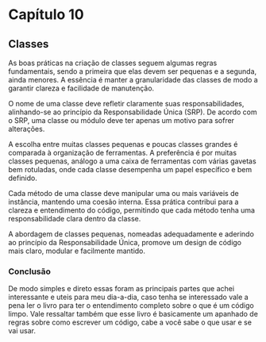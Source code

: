 # Capítulo 10

## Classes

As boas práticas na criação de classes seguem algumas regras fundamentais, sendo a primeira que elas devem ser pequenas e a segunda, ainda menores. A essência é manter a granularidade das classes de modo a garantir clareza e facilidade de manutenção.

O nome de uma classe deve refletir claramente suas responsabilidades, alinhando-se ao princípio da Responsabilidade Única (SRP). De acordo com o SRP, uma classe ou módulo deve ter apenas um motivo para sofrer alterações.

A escolha entre muitas classes pequenas e poucas classes grandes é comparada à organização de ferramentas. A preferência é por muitas classes pequenas, análogo a uma caixa de ferramentas com várias gavetas bem rotuladas, onde cada classe desempenha um papel específico e bem definido.

Cada método de uma classe deve manipular uma ou mais variáveis de instância, mantendo uma coesão interna. Essa prática contribui para a clareza e entendimento do código, permitindo que cada método tenha uma responsabilidade clara dentro da classe.

A abordagem de classes pequenas, nomeadas adequadamente e aderindo ao princípio da Responsabilidade Única, promove um design de código mais claro, modular e facilmente mantido.

### Conclusão

De modo simples e direto essas foram as principais partes que achei interessante e uteis para meu dia-a-dia, caso tenha se interessado vale a pena ler o livro para ter o entendimento completo sobre o que é um código limpo. Vale ressaltar também que esse livro é basicamente um apanhado de regras sobre como escrever um código, cabe a você sabe o que usar e se vai usar.

